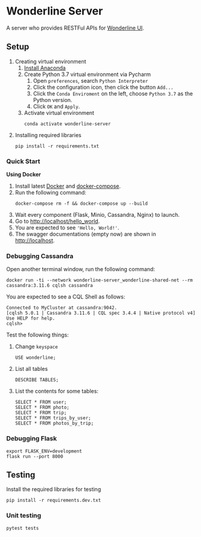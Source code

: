 # Wonderline Server
A server who provides RESTFul APIs for [Wonderline UI](https://github.com/yyyyyan/wonderline-ui).
## Setup
 1. Creating virtual environment
    1. [Install Anaconda](https://docs.anaconda.com/anaconda/install/)
    2. Create Python 3.7 virtual environment via Pycharm
        1. Open `preferences`, search `Python Interpreter`
        2. Click the configuration icon, then click the button `Add...`
        3. Click the `Conda Enviroment` on the left, choose `Python 3.7` as the Python version.
        4. Click `OK` and `Apply`.
    3. Activate virtual environment
        ```commandline
        conda activate wonderline-server
        ```
 2. Installing required libraries
    ```commandline
    pip install -r requirements.txt
    ```
### Quick Start
**Using Docker**
 1. Install latest [Docker](https://docs.docker.com/get-docker/) and [docker-compose](https://docs.docker.com/compose/install/).
 2. Run the following command:
    ```shell script
    docker-compose rm -f && docker-compose up --build
    ```
 3. Wait every component (Flask, Minio, Cassandra, Nginx) to launch.
 4. Go to [http://localhost/hello_world](http://localhost/hello_world).
 5. You are expected to see `'Hello, World!'`.
 6. The swagger documentations (empty now) are shown in [http://localhost](http://localhost).
### Debugging Cassandra
Open another terminal window, run the following command:
```commandline
docker run -ti --network wonderline-server_wonderline-shared-net --rm cassandra:3.11.6 cqlsh cassandra
```
You are expected to see a CQL Shell as follows:
```shell script
Connected to MyCluster at cassandra:9042.
[cqlsh 5.0.1 | Cassandra 3.11.6 | CQL spec 3.4.4 | Native protocol v4]
Use HELP for help.
cqlsh>
```

Test the following things:
 1. Change `keyspace`
    ```commandline
    USE wonderline;
    ```
 2. List all tables
    ```commandline
    DESCRIBE TABLES;
    ```
 3. List the contents for some tables:
    ```commandline
    SELECT * FROM user;
    SELECT * FROM photo;
    SELECT * FROM trip;
    SELECT * FROM trips_by_user;
    SELECT * FROM photos_by_trip;
    ```
### Debugging Flask
```commandline
export FLASK_ENV=development
flask run --port 8000
```

## Testing
Install the required libraries for testing
```commandline
pip install -r requirements.dev.txt
```
### Unit testing
```commandline
pytest tests
```
